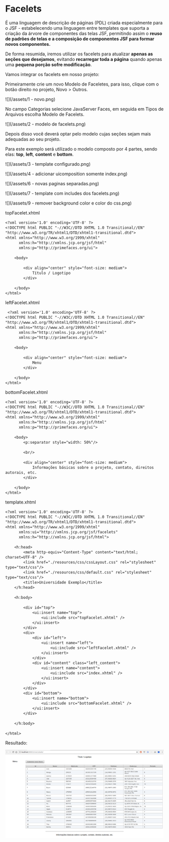 # Facelets

É uma linguagem de descrição de páginas \(PDL\) criada especialmente para o JSF - estabelecendo uma linguagem entre templates que suporta a criação da árvore de componentes das telas JSF, permitindo assim o **reuso de padrões de telas e a composição de componentes JSF para formar novos componentes.**

De forma resumida, iremos utilizar os facelets para atualizar **apenas as seções que desejamos**, evitando **recarregar toda a página** quando apenas uma **pequena porção sofre modificação**.

Vamos integrar os facelets em nosso projeto:

Primeiramente crie um novo Modelo de Faceletes, para isso, clique com o botão direito no projeto, Novo &gt; Outros.

![](/assets/1 - novo.png)

No campo Categorias selecione JavaServer Faces, em seguida em Tipos de Arquivos escolha Modelo de Facelets.

![](/assets/2 - modelo de facelets.png)

Depois disso você deverá optar pelo modelo cujas seções sejam mais adequadas ao seu projeto.

Para este exemplo será utilizado o modelo composto por 4 partes, sendo elas: **top**, **left**, **content** e **bottom**.

 ![](/assets/3 - template configurado.png)

![](/assets/4 - adicionar uicomposition somente index.png)

![](/assets/6 - novas paginas separadas.png)

![](/assets/7 - template com includes dos facelets.png)

![](/assets/9 - remover background color e color do css.png)

topFacelet.xhtml

```
<?xml version='1.0' encoding='UTF-8' ?>
<!DOCTYPE html PUBLIC "-//W3C//DTD XHTML 1.0 Transitional//EN" "http://www.w3.org/TR/xhtml1/DTD/xhtml1-transitional.dtd">
<html xmlns="http://www.w3.org/1999/xhtml"
      xmlns:h="http://xmlns.jcp.org/jsf/html"
      xmlns:p="http://primefaces.org/ui">

    <body>

        <div align="center" style="font-size: medium">
            Título / Logotipo
        </div>

    </body>
</html>
```

leftFacelet.xhtml

```
 <?xml version='1.0' encoding='UTF-8' ?>
<!DOCTYPE html PUBLIC "-//W3C//DTD XHTML 1.0 Transitional//EN" "http://www.w3.org/TR/xhtml1/DTD/xhtml1-transitional.dtd">
<html xmlns="http://www.w3.org/1999/xhtml"
      xmlns:h="http://xmlns.jcp.org/jsf/html"
      xmlns:p="http://primefaces.org/ui">

    <body>

        <div align="center" style="font-size: medium">
            Menu
        </div>

    </body>
</html>
```

bottomFacelet.xhtml

```
<?xml version='1.0' encoding='UTF-8' ?>
<!DOCTYPE html PUBLIC "-//W3C//DTD XHTML 1.0 Transitional//EN" "http://www.w3.org/TR/xhtml1/DTD/xhtml1-transitional.dtd">
<html xmlns="http://www.w3.org/1999/xhtml"
      xmlns:h="http://xmlns.jcp.org/jsf/html"
      xmlns:p="http://primefaces.org/ui">

    <body>
        <p:separator style="width: 50%"/>

        <br/>

        <div align="center" style="font-size: medium">
            Informações básicas sobre o projeto, contato, direitos autorais, etc.
        </div>

    </body>
</html>
```

template.xhtml

```
<?xml version='1.0' encoding='UTF-8' ?> 
<!DOCTYPE html PUBLIC "-//W3C//DTD XHTML 1.0 Transitional//EN" "http://www.w3.org/TR/xhtml1/DTD/xhtml1-transitional.dtd">
<html xmlns="http://www.w3.org/1999/xhtml"
      xmlns:ui="http://xmlns.jcp.org/jsf/facelets"
      xmlns:h="http://xmlns.jcp.org/jsf/html">

    <h:head>
        <meta http-equiv="Content-Type" content="text/html; charset=UTF-8" />
        <link href="./resources/css/cssLayout.css" rel="stylesheet" type="text/css"/>
        <link href="./resources/css/default.css" rel="stylesheet" type="text/css"/>
        <title>Universidade Exemplo</title>
    </h:head>

    <h:body>

        <div id="top">
            <ui:insert name="top">
                <ui:include src="topFacelet.xhtml" />
            </ui:insert>
        </div>
        <div>
            <div id="left">
                <ui:insert name="left">
                    <ui:include src="leftFacelet.xhtml" />
                </ui:insert>
            </div>
            <div id="content" class="left_content">
                <ui:insert name="content">
                    <ui:include src="index.xhtml" />
                </ui:insert>
            </div>
        </div>
        <div id="bottom">
            <ui:insert name="bottom">
                <ui:include src="bottomFacelet.xhtml" />
            </ui:insert>
        </div>

    </h:body>

</html>
```

Resultado:

![](/assets/resultado.png)

